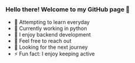 ### Hello there! Welcome to my GitHub page 👋

- 🌱 Attempting to learn everyday
- 🔭 Currently working in python
- 👯 I enjoy backend development
- 💬 Feel free to reach out
- 🤔 Looking for the next journey
- ⚡ Fun fact: I enjoy keeping active
